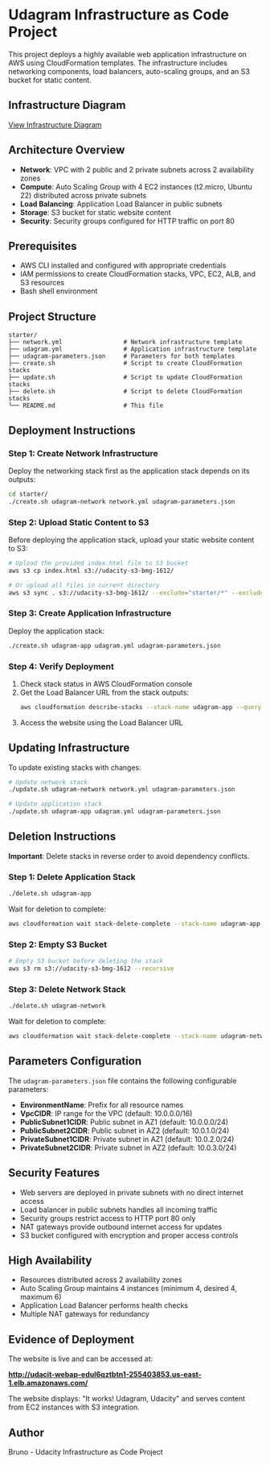 # Udagram Infrastructure as Code Project

This project deploys a highly available web application infrastructure on AWS using CloudFormation templates. The infrastructure includes networking components, load balancers, auto-scaling groups, and an S3 bucket for static content.

## Infrastructure Diagram

[View Infrastructure Diagram](https://lucid.app/lucidchart/dc556751-3533-4db1-8f92-cad02b9caa91/edit?viewport_loc=-880%2C-404%2C3351%2C1821%2C0_0&invitationId=inv_b882e23c-c8e6-4c9b-8ad0-d73ada502c1f)

## Architecture Overview

- **Network**: VPC with 2 public and 2 private subnets across 2 availability zones
- **Compute**: Auto Scaling Group with 4 EC2 instances (t2.micro, Ubuntu 22) distributed across private subnets
- **Load Balancing**: Application Load Balancer in public subnets
- **Storage**: S3 bucket for static website content
- **Security**: Security groups configured for HTTP traffic on port 80

## Prerequisites

- AWS CLI installed and configured with appropriate credentials
- IAM permissions to create CloudFormation stacks, VPC, EC2, ALB, and S3 resources
- Bash shell environment

## Project Structure

```
starter/
├── network.yml                 # Network infrastructure template
├── udagram.yml                 # Application infrastructure template
├── udagram-parameters.json     # Parameters for both templates
├── create.sh                   # Script to create CloudFormation stacks
├── update.sh                   # Script to update CloudFormation stacks
├── delete.sh                   # Script to delete CloudFormation stacks
└── README.md                   # This file
```

## Deployment Instructions

### Step 1: Create Network Infrastructure

Deploy the networking stack first as the application stack depends on its outputs:

```bash
cd starter/
./create.sh udagram-network network.yml udagram-parameters.json
```

### Step 2: Upload Static Content to S3

Before deploying the application stack, upload your static website content to S3:

```bash
# Upload the provided index.html file to S3 bucket
aws s3 cp index.html s3://udacity-s3-bmg-1612/

# Or upload all files in current directory
aws s3 sync . s3://udacity-s3-bmg-1612/ --exclude="starter/*" --exclude=".git/*" --exclude="README.md"
```

### Step 3: Create Application Infrastructure

Deploy the application stack:

```bash
./create.sh udagram-app udagram.yml udagram-parameters.json
```

### Step 4: Verify Deployment

1. Check stack status in AWS CloudFormation console
2. Get the Load Balancer URL from the stack outputs:
   ```bash
   aws cloudformation describe-stacks --stack-name udagram-app --query 'Stacks[0].Outputs'
   ```
3. Access the website using the Load Balancer URL

## Updating Infrastructure

To update existing stacks with changes:

```bash
# Update network stack
./update.sh udagram-network network.yml udagram-parameters.json

# Update application stack
./update.sh udagram-app udagram.yml udagram-parameters.json
```

## Deletion Instructions

**Important**: Delete stacks in reverse order to avoid dependency conflicts.

### Step 1: Delete Application Stack

```bash
./delete.sh udagram-app
```

Wait for deletion to complete:
```bash
aws cloudformation wait stack-delete-complete --stack-name udagram-app
```

### Step 2: Empty S3 Bucket

```bash
# Empty S3 bucket before deleting the stack
aws s3 rm s3://udacity-s3-bmg-1612 --recursive
```

### Step 3: Delete Network Stack

```bash
./delete.sh udagram-network
```

Wait for deletion to complete:
```bash
aws cloudformation wait stack-delete-complete --stack-name udagram-network
```

## Parameters Configuration

The `udagram-parameters.json` file contains the following configurable parameters:

- **EnvironmentName**: Prefix for all resource names
- **VpcCIDR**: IP range for the VPC (default: 10.0.0.0/16)
- **PublicSubnet1CIDR**: Public subnet in AZ1 (default: 10.0.0.0/24)
- **PublicSubnet2CIDR**: Public subnet in AZ2 (default: 10.0.1.0/24)
- **PrivateSubnet1CIDR**: Private subnet in AZ1 (default: 10.0.2.0/24)
- **PrivateSubnet2CIDR**: Private subnet in AZ2 (default: 10.0.3.0/24)

## Security Features

- Web servers are deployed in private subnets with no direct internet access
- Load balancer in public subnets handles all incoming traffic
- Security groups restrict access to HTTP port 80 only
- NAT gateways provide outbound internet access for updates
- S3 bucket configured with encryption and proper access controls

## High Availability

- Resources distributed across 2 availability zones
- Auto Scaling Group maintains 4 instances (minimum 4, desired 4, maximum 6)
- Application Load Balancer performs health checks
- Multiple NAT gateways for redundancy

## Evidence of Deployment

The website is live and can be accessed at: 

**http://udacit-webap-edul6qztbtn1-255403853.us-east-1.elb.amazonaws.com/**

The website displays: "It works! Udagram, Udacity" and serves content from EC2 instances with S3 integration.

## Author

Bruno - Udacity Infrastructure as Code Project